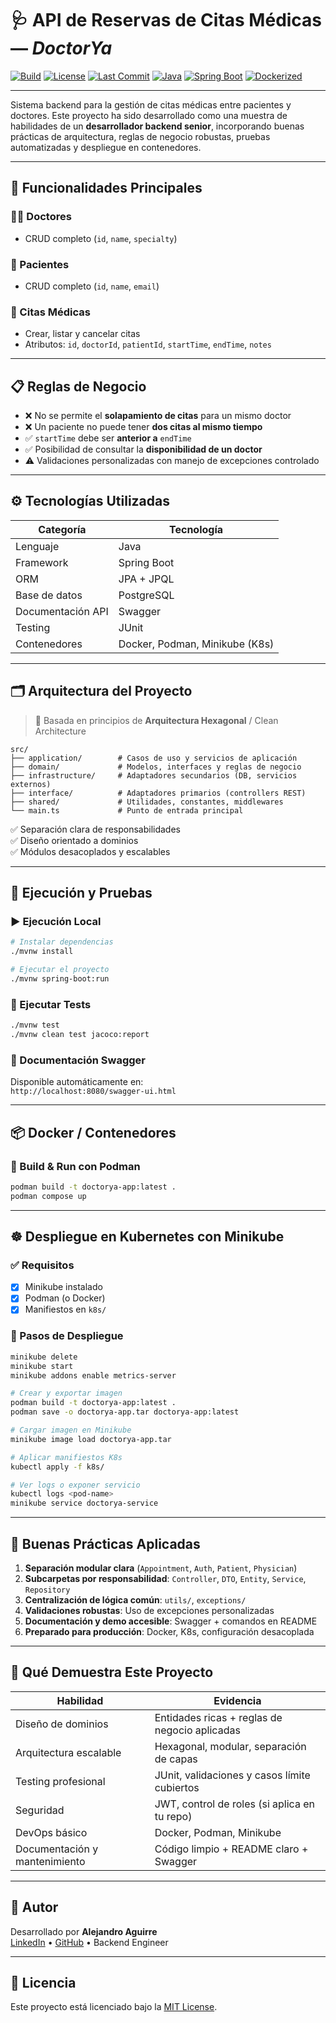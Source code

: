 
# 🩺 API de Reservas de Citas Médicas — *DoctorYa*

[![Build](https://github.com/alejoved/DoctorYa-Java-SpringBoot/actions/workflows/ci.yml/badge.svg)](https://github.com/alejoved/DoctorYa-Java-SpringBoot/actions)
[![License](https://img.shields.io/github/license/alejoved/DoctorYa-Java-SpringBoot)](LICENSE)
[![Last Commit](https://img.shields.io/github/last-commit/alejoved/DoctorYa-Java-SpringBoot)](https://github.com/alejoved/DoctorYa-Java-SpringBoot/commits)
[![Java](https://img.shields.io/badge/java-17-blue.svg)](https://openjdk.org/projects/jdk/17/)
[![Spring Boot](https://img.shields.io/badge/Spring%20Boot-3.0+-brightgreen)](https://spring.io/projects/spring-boot)
[![Dockerized](https://img.shields.io/badge/docker-ready-blue)](#docker)

---

Sistema backend para la gestión de citas médicas entre pacientes y doctores. Este proyecto ha sido desarrollado como una muestra de habilidades de un **desarrollador backend senior**, incorporando buenas prácticas de arquitectura, reglas de negocio robustas, pruebas automatizadas y despliegue en contenedores.

---

## 🚀 Funcionalidades Principales

### 👨‍⚕️ Doctores
- CRUD completo (`id`, `name`, `specialty`)
  
### 🧑 Pacientes
- CRUD completo (`id`, `name`, `email`)
  
### 📆 Citas Médicas
- Crear, listar y cancelar citas
- Atributos: `id`, `doctorId`, `patientId`, `startTime`, `endTime`, `notes`

---

## 📋 Reglas de Negocio

- ❌ No se permite el **solapamiento de citas** para un mismo doctor
- ❌ Un paciente no puede tener **dos citas al mismo tiempo**
- ✅ `startTime` debe ser **anterior a** `endTime`
- ✅ Posibilidad de consultar la **disponibilidad de un doctor**
- ⚠️ Validaciones personalizadas con manejo de excepciones controlado

---

## ⚙️ Tecnologías Utilizadas

| Categoría         | Tecnología                        |
|------------------|-----------------------------------|
| Lenguaje          | Java                              |
| Framework         | Spring Boot                       |
| ORM               | JPA + JPQL                        |
| Base de datos     | PostgreSQL                        |
| Documentación API | Swagger                           |
| Testing           | JUnit                             |
| Contenedores      | Docker, Podman, Minikube (K8s)    |

---

## 🗂️ Arquitectura del Proyecto

> 🧱 Basada en principios de **Arquitectura Hexagonal** / Clean Architecture

```
src/
├── application/        # Casos de uso y servicios de aplicación
├── domain/             # Modelos, interfaces y reglas de negocio
├── infrastructure/     # Adaptadores secundarios (DB, servicios externos)
├── interface/          # Adaptadores primarios (controllers REST)
├── shared/             # Utilidades, constantes, middlewares
└── main.ts             # Punto de entrada principal
```

✅ Separación clara de responsabilidades  
✅ Diseño orientado a dominios  
✅ Módulos desacoplados y escalables

---

## 🧪 Ejecución y Pruebas

### ▶️ Ejecución Local
```bash
# Instalar dependencias
./mvnw install

# Ejecutar el proyecto
./mvnw spring-boot:run
```

### 🧪 Ejecutar Tests
```bash
./mvnw test
./mvnw clean test jacoco:report
```

### 📘 Documentación Swagger
Disponible automáticamente en:  
`http://localhost:8080/swagger-ui.html`

---

## 📦 Docker / Contenedores

### 🐳 Build & Run con Podman
```bash
podman build -t doctorya-app:latest .
podman compose up
```

---

## ☸️ Despliegue en Kubernetes con Minikube

### ✅ Requisitos
- [x] Minikube instalado
- [x] Podman (o Docker)
- [x] Manifiestos en `k8s/`

### 🚀 Pasos de Despliegue
```bash
minikube delete
minikube start
minikube addons enable metrics-server

# Crear y exportar imagen
podman build -t doctorya-app:latest .
podman save -o doctorya-app.tar doctorya-app:latest

# Cargar imagen en Minikube
minikube image load doctorya-app.tar

# Aplicar manifiestos K8s
kubectl apply -f k8s/

# Ver logs o exponer servicio
kubectl logs <pod-name>
minikube service doctorya-service
```

---

## 🧠 Buenas Prácticas Aplicadas

1. **Separación modular clara** (`Appointment`, `Auth`, `Patient`, `Physician`)
2. **Subcarpetas por responsabilidad**: `Controller`, `DTO`, `Entity`, `Service`, `Repository`
3. **Centralización de lógica común**: `utils/`, `exceptions/`
4. **Validaciones robustas**: Uso de excepciones personalizadas
5. **Documentación y demo accesible**: Swagger + comandos en README
6. **Preparado para producción**: Docker, K8s, configuración desacoplada

---

## 📌 Qué Demuestra Este Proyecto

| Habilidad                           | Evidencia                                                 |
|------------------------------------|------------------------------------------------------------|
| Diseño de dominios                 | Entidades ricas + reglas de negocio aplicadas             |
| Arquitectura escalable             | Hexagonal, modular, separación de capas                   |
| Testing profesional                | JUnit, validaciones y casos límite cubiertos              |
| Seguridad                          | JWT, control de roles (si aplica en tu repo)              |
| DevOps básico                      | Docker, Podman, Minikube                                  |
| Documentación y mantenimiento      | Código limpio + README claro + Swagger                    |

---

## 👤 Autor

Desarrollado por **Alejandro Aguirre**  
[LinkedIn](https://www.linkedin.com/in/jorge-alejandro-aguirre-gutierrez-1836a0187) • [GitHub](https://github.com/alejoved) • Backend Engineer

---

## 📄 Licencia

Este proyecto está licenciado bajo la [MIT License](LICENSE).